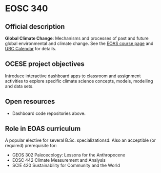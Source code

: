 # EOSC 340

## Official description

**Global Climate Change**: Mechanisms and processes of past and future global environmental and climate change. See the [EOAS course page](https://www.eoas.ubc.ca/academics/courses/eosc340) and [UBC Calendar](https://courses.students.ubc.ca/cs/courseschedule?pname=subjarea&tname=subj-course&dept=EOSC&course=340) for details.

## OCESE project objectives

Introduce interactive dashboard apps to classroom and assignment activities to explore specific climate science concepts, models, modelling and data sets.

## Open resources

* Dashboard code repositories above.

## Role in EOAS curriculum

A popular elective for several B.Sc. specializationsd. Also an acceptible (or required) prerequisite for:

* GEOS 302 Paleoecology: Lessons for the Anthropocene
* EOSC 442 Climate Measurement and Analysis
* SCIE 420 Sustainability for Community and the World
